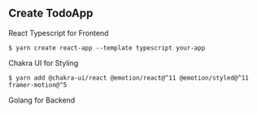 ## Create TodoApp 

React Typescript for Frontend
```shellsession
$ yarn create react-app --template typescript your-app
```
Chakra UI for Styling
```shellsession
$ yarn add @chakra-ui/react @emotion/react@^11 @emotion/styled@^11 framer-motion@^5
```
Golang for Backend
